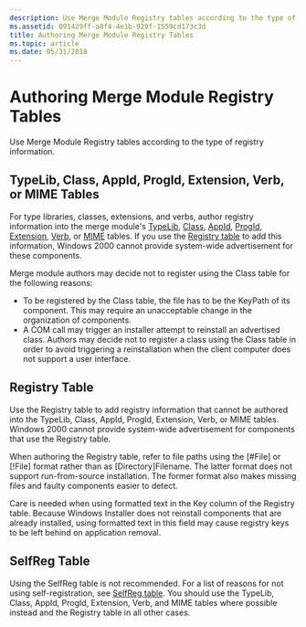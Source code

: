 ```yaml
---
description: Use Merge Module Registry tables according to the type of registry information.
ms.assetid: 091429ff-a8f4-4e1b-929f-1559cd173c3d
title: Authoring Merge Module Registry Tables
ms.topic: article
ms.date: 05/31/2018
---
```


# Authoring Merge Module Registry Tables

Use Merge Module Registry tables according to the type of registry information.

## TypeLib, Class, AppId, ProgId, Extension, Verb, or MIME Tables

For type libraries, classes, extensions, and verbs, author registry information into the merge module's [TypeLib](typelib-table.md), [Class](class-table.md), [AppId](appid-table.md), [ProgId](progid-table.md), [Extension](extension-table.md), [Verb](verb-table.md), or [MIME](mime-table.md) tables. If you use the [Registry table](registry-table.md) to add this information, Windows 2000 cannot provide system-wide advertisement for these components.

Merge module authors may decide not to register using the Class table for the following reasons:

-   To be registered by the Class table, the file has to be the KeyPath of its component. This may require an unacceptable change in the organization of components.
-   A COM call may trigger an installer attempt to reinstall an advertised class. Authors may decide not to register a class using the Class table in order to avoid triggering a reinstallation when the client computer does not support a user interface.

## Registry Table

Use the Registry table to add registry information that cannot be authored into the TypeLib, Class, AppId, ProgId, Extension, Verb, or MIME tables. Windows 2000 cannot provide system-wide advertisement for components that use the Registry table.

When authoring the Registry table, refer to file paths using the \[\#File\] or \[!File\] format rather than as \[Directory\]Filename. The latter format does not support run-from-source installation. The former format also makes missing files and faulty components easier to detect.

Care is needed when using formatted text in the Key column of the Registry table. Because Windows Installer does not reinstall components that are already installed, using formatted text in this field may cause registry keys to be left behind on application removal.

## SelfReg Table

Using the SelfReg table is not recommended. For a list of reasons for not using self-registration, see [SelfReg table](selfreg-table.md). You should use the TypeLib, Class, AppId, ProgId, Extension, Verb, and MIME tables where possible instead and the Registry table in all other cases.

 

 



